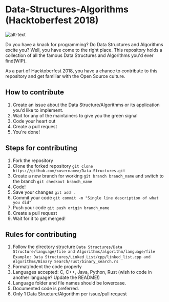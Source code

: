 # Data-Structures-Algorithms (Hacktoberfest 2018)

![alt-text](https://assets.digitalocean.com/ghost/2018/09/Hacktoberfest_2018_twitter_facebook1_2134x1068.png)

Do you have a knack for programming? Do Data Structures and Algorithms excite you? Well, you have come to the right place. This repository holds a collection of all the famous Data Structures and Algorithms you'd ever find(WIP).

As a part of Hacktoberfest 2018, you have a chance to contribute to this repository and get familiar with the Open Source culture.

## How to contribute
1. Create an issue about the Data Structure/Algorithms or its application you'd like to implement.
2. Wait for any of the maintainers to give you the green signal
3. Code your heart out
4. Create a pull request
5. You're done!

## Steps for contributing
1. Fork the repository
2. Clone the forked repository ```git clone https://github.com/<username>/Data-Structures.git```
3. Create a new branch for working ```git branch branch_name``` and switch to the branch ```git checkout branch_name```
4. Code!
5. Save your changes ```git add .```
6. Commit your code ```git commit -m "Single line description of what you did"```
7. Push your code ```git push origin branch_name```
8. Create a pull request
9. Wait for it to get merged!

## Rules for contributing
1. Follow the directory structure 
```Data Structures/Data Structure/language/file and Algorithms/algorithm/language/file```
```Example: Data Structures/Linked List/cpp/linked_list.cpp and Algorithms/Binary Search/rust/binary_search.rs```
2. Format/Indent the code properly
3. Languages accepted: C, C++, Java, Python, Rust (wish to code in another language? Update the README!)
4. Language folder and file names should be lowercase.
5. Documented code is preferred.
6. Only 1 Data Structure/Algorithm per issue/pull request
